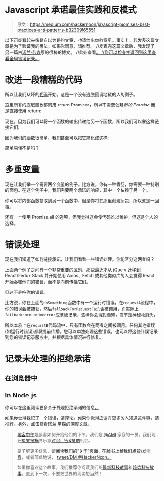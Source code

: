 # Javascript 承诺最佳实践和反模式

> 原文：<https://medium.com/hackernoon/javascript-promises-best-practices-anti-patterns-b32309f65551>

以下可能看起来像是自以为是的[文章](https://hackernoon.com/tagged/article)，也请给出你的意见。事实上，我发表这篇文章是为了验证我的想法。如果你同意，请推荐。
//发表完这篇文章后，我发现了另一篇由[诺兰·劳森](/@nolan_lawson)写的很棒的博文。
//此处查看[。
//您可以检查并返回到这里查看全局错误记录。](https://pouchdb.com/2015/05/18/we-have-a-problem-with-promises.html)

# 改进一段糟糕的代码

所以让我们从坏的[代码](https://hackernoon.com/tagged/code)开始。这是一个没有逃脱回调地狱的人的例子。

这里所有的底层函数都调用 return Promises，所以不需要创建*新的 Promise* 而是直接使用 return:

现在，因为我们可以将一个函数的输出传递给另一个函数，所以我们可以像这样链接它们:

因为我们的函数很简单，我们甚至可以把它简化成这样:

简单易懂不是吗？

# 多重变量

现在让我们举一个需要两个变量的例子。比方说，你有一种香肠，你需要一种特别的面包。在这个例子中，我们需要两个承诺的响应，其中一个依赖于另一个。

你可以将内部函数提取到另一个函数中，但是你将在那里创建闭包，所以这是一回事。

还有一个使用 Promise.all 的选项，但我觉得这会使代码难以维护。但这是个人的选择。

# 错误处理

现在我们知道了如何链接承诺，让我们看看一些错误处理。你能区分这两者吗？

上面两个例子之间有一个非常重要的区别，那些最近才从 jQuery 迁移到 React/Redux Stack 并开始使用 Axios、Fetch 或其他类似库的人会觉得 React 开始吞噬他们的错误，而不是向前传播它们。

但这不是吃你的错误。

比方说，你在上面的`doSomething`函数中有一个运行时错误，在`requestA`流程中，你的错误会被捕获，然后`fallbackForRequestFail`会被调用，而实际上`fallbackForRuntimeError`应该被记录，这样你会得到通知，而不是神秘地消失。

所以本质上在`requestB`代码流中，只有函数会在两者之间被调用。任何其他错误(如运行时错误)都将提前传播，您可以单独处理这些错误，也可以将这些错误记录到您的错误记录服务中，并根据具体情况进行修复。

# 记录未处理的拒绝承诺

## 在浏览器中

## In Node.js

你可以在这里阅读更多关于处理拒绝承诺的信息[。](http://www.2ality.com/2016/04/unhandled-rejections.html)

如果你觉得我犯了一个错误，请评论。如果你觉得应该有更多的人知道这件事，请推荐。另外，点击查看[诺兰·劳森](/@nolan_lawson)的深度文章[。](https://pouchdb.com/2015/05/18/we-have-a-problem-with-promises.html)

> [黑客中午](http://bit.ly/Hackernoon)是黑客如何开始他们的下午。我们是 [@AMI](http://bit.ly/atAMIatAMI) 家庭的一员。我们现在[接受投稿](http://bit.ly/hackernoonsubmission)并乐意[讨论广告&赞助](mailto:partners@amipublications.com)机会。
> 
> 要了解更多信息，请[阅读我们的“关于”页面](https://goo.gl/4ofytp)、[在脸书上给我们点赞/发消息](http://bit.ly/HackernoonFB)，或者简单地说， [tweet/DM @HackerNoon。](https://goo.gl/k7XYbx)
> 
> 如果你喜欢这个故事，我们推荐你阅读我们的[最新科技故事](http://bit.ly/hackernoonlatestt)和[趋势科技故事](https://hackernoon.com/trending)。直到下一次，不要把世界的现实想当然！